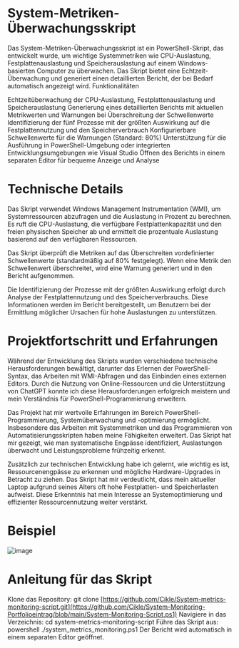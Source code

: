 # System-Metriken-Überwachungsskript

Das System-Metriken-Überwachungsskript ist ein PowerShell-Skript, das entwickelt wurde, um wichtige Systemmetriken wie CPU-Auslastung, Festplattenauslastung und Speicherauslastung auf einem Windows-basierten Computer zu überwachen. Das Skript bietet eine Echtzeit-Überwachung und generiert einen detaillierten Bericht, der bei Bedarf automatisch angezeigt wird.
Funktionalitäten

Echtzeitüberwachung der CPU-Auslastung, Festplattenauslastung und Speicherauslastung
Generierung eines detaillierten Berichts mit aktuellen Metrikwerten und Warnungen bei Überschreitung der Schwellenwerte
Identifizierung der fünf Prozesse mit der größten Auswirkung auf die Festplattennutzung und den Speicherverbrauch
Konfigurierbare Schwellenwerte für die Warnungen (Standard: 80%)
Unterstützung für die Ausführung in PowerShell-Umgebung oder integrierten Entwicklungsumgebungen wie Visual Studio
Öffnen des Berichts in einem separaten Editor für bequeme Anzeige und Analyse

# Technische Details

Das Skript verwendet Windows Management Instrumentation (WMI), um Systemressourcen abzufragen und die Auslastung in Prozent zu berechnen. Es ruft die CPU-Auslastung, die verfügbare Festplattenkapazität und den freien physischen Speicher ab und ermittelt die prozentuale Auslastung basierend auf den verfügbaren Ressourcen.

Das Skript überprüft die Metriken auf das Überschreiten vordefinierter Schwellenwerte (standardmäßig auf 80% festgelegt). Wenn eine Metrik den Schwellenwert überschreitet, wird eine Warnung generiert und in den Bericht aufgenommen.

Die Identifizierung der Prozesse mit der größten Auswirkung erfolgt durch Analyse der Festplattennutzung und des Speicherverbrauchs. Diese Informationen werden im Bericht bereitgestellt, um Benutzern bei der Ermittlung möglicher Ursachen für hohe Auslastungen zu unterstützen.


# Projektfortschritt und Erfahrungen

Während der Entwicklung des Skripts wurden verschiedene technische Herausforderungen bewältigt, darunter das Erlernen der PowerShell-Syntax, das Arbeiten mit WMI-Abfragen und das Einbinden eines externen Editors. Durch die Nutzung von Online-Ressourcen und die Unterstützung von ChatGPT konnte ich diese Herausforderungen erfolgreich meistern und mein Verständnis für PowerShell-Programmierung erweitern.

Das Projekt hat mir wertvolle Erfahrungen im Bereich PowerShell-Programmierung, Systemüberwachung und -optimierung ermöglicht. Insbesondere das Arbeiten mit Systemmetriken und das Programmieren von Automatisierungsskripten haben meine Fähigkeiten erweitert. Das Skript hat mir gezeigt, wie man systematische Engpässe identifiziert, Auslastungen überwacht und Leistungsprobleme frühzeitig erkennt.

Zusätzlich zur technischen Entwicklung habe ich gelernt, wie wichtig es ist, Ressourcenengpässe zu erkennen und mögliche Hardware-Upgrades in Betracht zu ziehen. Das Skript hat mir verdeutlicht, dass mein aktueller Laptop aufgrund seines Alters oft hohe Festplatten- und Speicherlasten aufweist. Diese Erkenntnis hat mein Interesse an Systemoptimierung und effizienter Ressourcennutzung weiter verstärkt.

# Beispiel
![image](https://github.com/Cikle/System-Monitoring-Portfolioeintrag/assets/110893288/5372f0eb-99d4-4fcb-9eff-80895007d81c)


# Anleitung für das Skript

Klone das Repository: git clone [https://github.com/Cikle/System-metrics-monitoring-script.git](https://github.com/Cikle/System-Monitoring-Portfolioeintrag/blob/main/System-Monitoring-Script.ps1)
Navigiere in das Verzeichnis: cd system-metrics-monitoring-script
Führe das Skript aus: powershell ./system_metrics_monitoring.ps1
Der Bericht wird automatisch in einem separaten Editor geöffnet.

